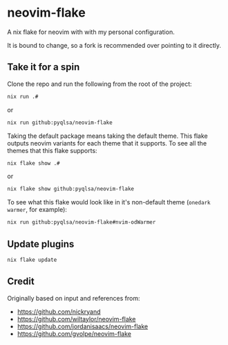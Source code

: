 # neovim-flake
A nix flake for neovim with with my personal configuration.

It is bound to change, so a fork is recommended over pointing to it directly.

## Take it for a spin
Clone the repo and run the following from the root of the project:
```bash
nix run .#
```
or
```bash
nix run github:pyqlsa/neovim-flake
```

Taking the default package means taking the default theme.  This flake outputs neovim variants for each theme that it supports.  To see all the themes that this flake supports:
```bash
nix flake show .#
```
or
```bash
nix flake show github:pyqlsa/neovim-flake
```

To see what this flake would look like in it's non-default theme (`onedark` `warmer`, for example):
```bash
nix run github:pyqlsa/neovim-flake#nvim-odWarmer
```

## Update plugins
```bash
nix flake update
```

## Credit
Originally based on input and references from:
- https://github.com/nickryand
- https://github.com/wiltaylor/neovim-flake
- https://github.com/jordanisaacs/neovim-flake
- https://github.com/gvolpe/neovim-flake

